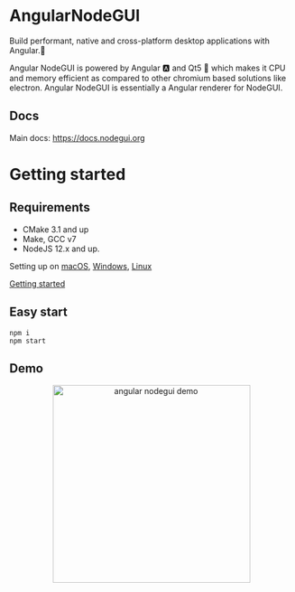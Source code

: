 # AngularNodeGUI

Build performant, native and cross-platform desktop applications with Angular.🚀

Angular NodeGUI is powered by Angular 🅰️ and Qt5 💚 which makes it CPU and memory efficient as compared to other chromium based solutions like electron. Angular NodeGUI is essentially a Angular renderer for NodeGUI.

## Docs

Main docs: https://docs.nodegui.org

# Getting started

## Requirements

- CMake 3.1 and up
- Make, GCC v7
- NodeJS 12.x and up.

Setting up on [macOS](https://docs.nodegui.org/docs/guides/getting-started#setting-up-on-macos), [Windows](https://docs.nodegui.org/docs/guides/getting-started#setting-up-on-windows), [Linux](https://docs.nodegui.org/docs/guides/getting-started#setting-up-on-linux)

[Getting started](https://docs.nodegui.org/docs/guides/getting-started)

## Easy start

```
npm i
npm start
```

## Demo

<p align="center">
  <img src="https://raw.githubusercontent.com/irustm/angular-nodegui/master/demo/demo_start.png" width="350" title="angular nodegui demo">
</p>
